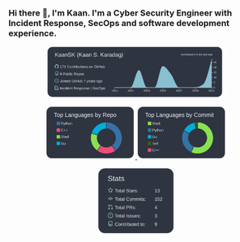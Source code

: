 ### Hi there :wave:, I'm Kaan. I'm a Cyber Security Engineer with Incident Response, SecOps and software development experience.

<p align="center">
  <a href='https://kaankaradag.com'>
   <img width="70%" src='https://raw.githubusercontent.com/KaanSK/kaansk/master/profile-summary-card-output/nord_dark/0-profile-details.svg'/>
 
  </p>
<p align="center">
  <img width="35%"  src="https://raw.githubusercontent.com/KaanSK/kaansk/master/profile-summary-card-output/nord_dark/1-repos-per-language.svg">
  <img width="35%"  src="https://raw.githubusercontent.com/KaanSK/kaansk/master/profile-summary-card-output/nord_dark/2-most-commit-language.svg">
</p>
<p align="center">
  <img width="30%" src="https://raw.githubusercontent.com/KaanSK/kaansk/master/profile-summary-card-output/nord_dark/3-stats.svg">
</p>
 </a>
